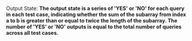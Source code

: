 Output State: **The output state is a series of 'YES' or 'NO' for each query in each test case, indicating whether the sum of the subarray from index a to b is greater than or equal to twice the length of the subarray. The number of 'YES' or 'NO' outputs is equal to the total number of queries across all test cases.**